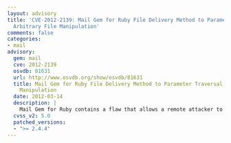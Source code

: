 ```yaml
---
layout: advisory
title: 'CVE-2012-2139: Mail Gem for Ruby File Delivery Method to Parameter Traversal
  Arbitrary File Manipulation'
comments: false
categories:
- mail
advisory:
  gem: mail
  cve: 2012-2139
  osvdb: 81631
  url: http://www.osvdb.org/show/osvdb/81631
  title: Mail Gem for Ruby File Delivery Method to Parameter Traversal Arbitrary File
    Manipulation
  date: 2012-03-14
  description: |
    Mail Gem for Ruby contains a flaw that allows a remote attacker to traverse outside of a restricted path. The issue is due to the program not properly sanitizing user input, specifically directory traversal style attacks (e.g., ../../) supplied via the 'to' parameter within the delivery method. This directory traversal attack would allow the attacker to modify arbitrary files.
  cvss_v2: 5.0
  patched_versions:
  - ">= 2.4.4"
---
```

